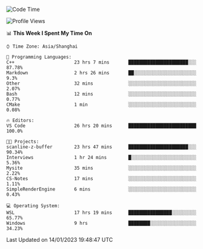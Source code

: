 <!--START_SECTION:waka-->
![Code Time](http://img.shields.io/badge/Code%20Time-590%20hrs%2041%20mins-blue)

![Profile Views](http://img.shields.io/badge/Profile%20Views-1-blue)

📊 **This Week I Spent My Time On** 

```text
⌚︎ Time Zone: Asia/Shanghai

💬 Programming Languages: 
C++                      23 hrs 7 mins       ██████████████████████░░░   87.78% 
Markdown                 2 hrs 26 mins       ██░░░░░░░░░░░░░░░░░░░░░░░   9.3% 
Other                    32 mins             ░░░░░░░░░░░░░░░░░░░░░░░░░   2.07% 
Bash                     12 mins             ░░░░░░░░░░░░░░░░░░░░░░░░░   0.77% 
CMake                    1 min               ░░░░░░░░░░░░░░░░░░░░░░░░░   0.08%

🔥 Editors: 
VS Code                  26 hrs 20 mins      █████████████████████████   100.0%

🐱‍💻 Projects: 
scanline-z-buffer        23 hrs 47 mins      ██████████████████████░░░   90.34% 
Interviews               1 hr 24 mins        █░░░░░░░░░░░░░░░░░░░░░░░░   5.36% 
Mysite                   35 mins             ░░░░░░░░░░░░░░░░░░░░░░░░░   2.22% 
CS-Notes                 17 mins             ░░░░░░░░░░░░░░░░░░░░░░░░░   1.11% 
SimpleRenderEngine       6 mins              ░░░░░░░░░░░░░░░░░░░░░░░░░   0.43%

💻 Operating System: 
WSL                      17 hrs 19 mins      ████████████████░░░░░░░░░   65.77% 
Windows                  9 hrs               ████████░░░░░░░░░░░░░░░░░   34.23%

```


 Last Updated on 14/01/2023 19:48:47 UTC
<!--END_SECTION:waka-->